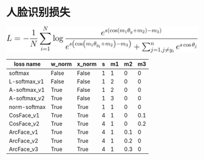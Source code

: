 # 人脸识别损失

<!-- $$L=-\frac{1}{N} \sum_{i=1}^{N} \log \frac{e^{s\left(\cos \left(m_{1} \theta_{y}+m_{2}\right)-m_{3}\right)}}{e^{s\left(\cos \left(m_{1} \theta_{y_{i}}+m_{2}\right)-m_{3}\right)}+\sum_{j=1, j \neq y_{i}}^{n} e^{s \cos \theta_{j}}}$$ -->

![](../images/fusion_formula.svg)

| loss name    | w_norm | x_norm | s    | m1   | m2   | m3   |
| ------------ | ------ | ------ | ---- | ---- | ---- | ---- |
| softmax      | False  | False  | 1    | 1    | 0    | 0    |
| L-softmax_v1 | False  | False  | 1    | 2    | 0    | 0    |
| A-softmax_v1 | True   | False  | 1    | 2    | 0    | 0    |
| A-softmax_v2 | True   | False  | 1    | 3    | 0    | 0    |
| norm-softmax | True   | True   | 1    | 1    | 0    | 0    |
| CosFace_v1   | True   | True   | 4    | 1    | 0    | 0.1  |
| CosFace_v2   | True   | True   | 4    | 1    | 0    | 0.2  |
| ArcFace_v1   | True   | True   | 4    | 1    | 0.1  | 0    |
| ArcFace_v2   | True   | True   | 4    | 1    | 0.2  | 0    |
| ArcFace_v3   | True   | True   | 4    | 1    | 0.3  | 0    |